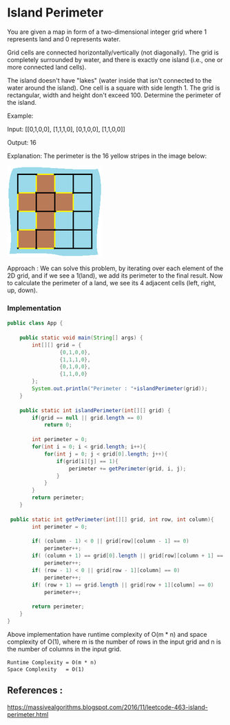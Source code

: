 # Island Perimeter

You are given a map in form of a two-dimensional integer grid where 1 represents land and 0 represents water.

Grid cells are connected horizontally/vertically (not diagonally). The grid is completely surrounded by water, and there is exactly one island (i.e., one or more connected land cells).

The island doesn't have "lakes" (water inside that isn't connected to the water around the island). One cell is a square with side length 1. The grid is rectangular, width and height don't exceed 100. Determine the perimeter of the island.

 

Example:

Input:
[[0,1,0,0],
 [1,1,1,0],
 [0,1,0,0],
 [1,1,0,0]]

Output: 16

Explanation: The perimeter is the 16 yellow stripes in the image below:

![Island Perimeter](island.png?raw=true "Island Perimeter")

Approach :
We can solve this problem, by iterating over each element of the 2D grid, and if we see a 1(land), we add its perimeter to the final result. Now to calculate the perimeter of a land, we see its 4 adjacent cells (left, right, up, down).

### Implementation

```java
public class App {

	public static void main(String[] args) {
		int[][] grid = {
				 {0,1,0,0},
				 {1,1,1,0},
				 {0,1,0,0},
				 {1,1,0,0}
		};
		System.out.println("Perimeter : "+islandPerimeter(grid));
	}
	
	public static int islandPerimeter(int[][] grid) {
        if(grid == null || grid.length == 0)
            return 0;
        
        int perimeter = 0;
        for(int i = 0; i < grid.length; i++){
            for(int j = 0; j < grid[0].length; j++){
                if(grid[i][j] == 1){
                    perimeter += getPerimeter(grid, i, j);
                }
            }
        }
        return perimeter;
    }
    
 public static int getPerimeter(int[][] grid, int row, int column){
        int perimeter = 0;
        
        if( (column - 1) < 0 || grid[row][column - 1] == 0)
            perimeter++;
        if( (column + 1) == grid[0].length || grid[row][column + 1] == 0)
            perimeter++;
        if( (row - 1) < 0 || grid[row - 1][column] == 0)
            perimeter++;
        if( (row + 1) == grid.length || grid[row + 1][column] == 0)
            perimeter++;
      
        return perimeter;
    }
}

```
Above implementation have runtime complexity of O(m * n) and space complexity of O(1), where m is the number of rows in the input grid and n is the number of columns in the input grid.

```
Runtime Complexity = O(m * n)
Space Complexity   = O(1) 
```

## References :
https://massivealgorithms.blogspot.com/2016/11/leetcode-463-island-perimeter.html
